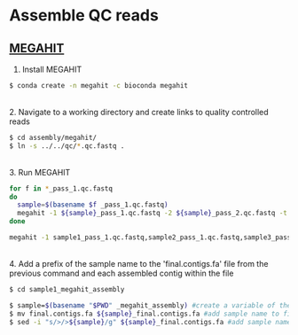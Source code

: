 # Assemble QC reads

## [MEGAHIT](https://academic.oup.com/bioinformatics/article/31/10/1674/177884)

1. Install MEGAHIT

```bash
$ conda create -n megahit -c bioconda megahit
```

\
2. Navigate to a working directory and create links to quality controlled reads

```bash
$ cd assembly/megahit/
$ ln -s ../../qc/*.qc.fastq .
```

\
3. Run MEGAHIT

```bash
for f in *_pass_1.qc.fastq
do
  sample=$(basename $f _pass_1.qc.fastq)
  megahit -1 ${sample}_pass_1.qc.fastq -2 ${sample}_pass_2.qc.fastq -t 20 -m 0.5 --min-contig-len 500 -o ${sample}_megahit_assembly  >& ${sample}_megahit.log.txt
done

megahit -1 sample1_pass_1.qc.fastq,sample2_pass_1.qc.fastq,sample3_pass_1.qc.fastq -2 sample1_pass_2.qc.fastq,sample2_pass_2.qc.fastq,sample3_pass_2.qc.fastq -t 20 -m 0.5 --min-contig-len 500 -o megahit_coassembly >& megahit_coassembly.log.txt
```

\
4. Add a prefix of the sample name to the 'final.contigs.fa' file from the previous command and each assembled contig within the file

```bash
$ cd sample1_megahit_assembly

$ sample=$(basename "$PWD" _megahit_assembly) #create a variable of the sample name from the directory name
$ mv final.contigs.fa ${sample}_final.contigs.fa #add sample name to file name
$ sed -i "s/>/>${sample}/g" ${sample}_final.contigs.fa #add sample name to each contig
```

